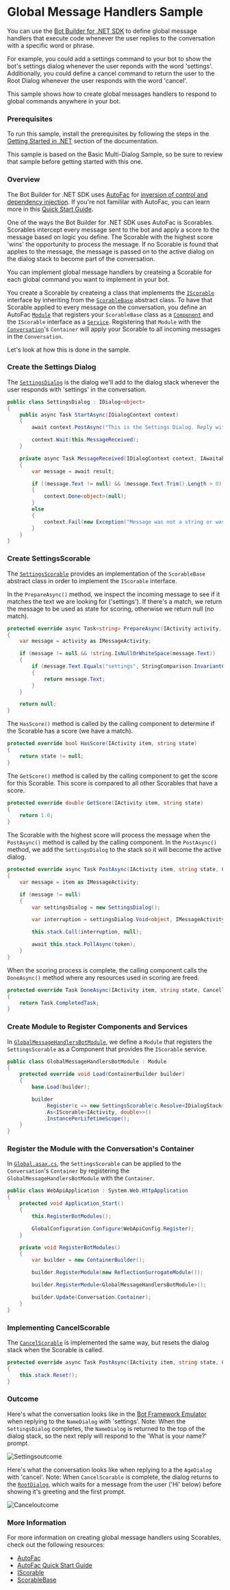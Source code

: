 # Global Message Handlers Sample

You can use the [Bot Builder for .NET SDK](https://dev.botframework.com/) to define global message handlers that execute code whenever the user replies to the conversation with a specific word or phrase.

For example, you could add a settings command to your bot to show the bot's settings dialog whenever the user reponds with the word 'settings'. Additionally, you could define a cancel command to return the user to the Root Dialog whenever the user responds with the word 'cancel'.

This sample shows how to create global messages handlers to respond to global commands anywhere in your bot.

### Prerequisites

To run this sample, install the prerequisites by following the steps in the [Getting Started in .NET](https://docs.botframework.com/en-us/csharp/builder/sdkreference/gettingstarted.html) section of the documentation.

This sample is based on the Basic Multi-Dialog Sample, so be sure to review that sample before getting started with this one.

### Overview

The Bot Builder for .NET SDK uses [AutoFac](https://autofac.org/) for [inversion of control and dependency injection](https://martinfowler.com/articles/injection.html). If you're not famililar with AutoFac, you can learn more in this [Quick Start Guide](http://autofac.readthedocs.io/en/latest/getting-started/index.html).

One of the ways the Bot Builder for .NET SDK uses AutoFac is Scorables. Scorables intercept every message sent to the bot and apply a score to the message based on logic you define. The Scorable with the highest score 'wins' the opportunity to process the message. If no Scorable is found that applies to the message, the message is passed on to the active dialog on the dialog stack to become part of the conversation.

You can implement global message handlers by createing a Scorable for each global command you want to implement in your bot.

You create a Scorable by createing a class that implements the [`IScorable`](https://docs.botframework.com/en-us/csharp/builder/sdkreference/d2/dd9/interface_microsoft_1_1_bot_1_1_builder_1_1_internals_1_1_scorables_1_1_i_scorable.html) interface by inheriting from the [`ScorableBase`](https://docs.botframework.com/en-us/csharp/builder/sdkreference/de/d7b/class_microsoft_1_1_bot_1_1_builder_1_1_internals_1_1_scorables_1_1_scorable_base.html) abstract class. To have that Scorable applied to every message on the conversation, you define an AutoFac [`Module`](http://autofac.readthedocs.io/en/latest/configuration/modules.html) that registers your `ScorableBase` class as a [`Component`](http://autofac.readthedocs.io/en/latest/configuration/modules.html) and the `IScorable` interface as a [`Service`](http://autofac.readthedocs.io/en/latest/resolve/index.html). Registering that `Module` with the [`Conversation`](https://docs.botframework.com/en-us/csharp/builder/sdkreference/d9/de8/class_microsoft_1_1_bot_1_1_builder_1_1_dialogs_1_1_conversation.html)'s `Container` will apply your Scorable to all incoming messages in the `Conversation`.

Let's look at how this is done in the sample.

### Create the Settings Dialog

The [`SettingsDialog`](Dialogs/SettingsDialog.cs) is the dialog we'll add to the dialog stack whenever the user responds with 'settings' in the conversation.

````C#
public class SettingsDialog : IDialog<object>
{
    public async Task StartAsync(IDialogContext context)
    {
        await context.PostAsync("This is the Settings Dialog. Reply with anything to return to prior dialog.");

        context.Wait(this.MessageReceived);
    }

    private async Task MessageReceived(IDialogContext context, IAwaitable<IMessageActivity> result)
    {
        var message = await result;

        if ((message.Text != null) && (message.Text.Trim().Length > 0))
        {
            context.Done<object>(null);
        }
        else
        {
            context.Fail(new Exception("Message was not a string or was an empty string."));
        }
    }
}
````

### Create SettingsScorable

The [`SettingsScorable`](Dialogs/SettingsScorable.cs) provides an implementation of the `ScorableBase` abstract class in order to implement the `IScorable` interface. 

In the `PrepareAsync()` method, we inspect the incoming message to see if it matches the text we are looking for ('settings'). If there's a match, we return the message to be used as state for scoring, otherwise we return null (no match). 

````C#
protected override async Task<string> PrepareAsync(IActivity activity, CancellationToken token)
{
    var message = activity as IMessageActivity;

    if (message != null && !string.IsNullOrWhiteSpace(message.Text))
    {
        if (message.Text.Equals("settings", StringComparison.InvariantCultureIgnoreCase))
        {
            return message.Text;
        }
    }

    return null;
}
````
The `HasScore()` method is called by the calling component to determine if the Scorable has a score (we have a match).

````C#
protected override bool HasScore(IActivity item, string state)
{
    return state != null;
}
````
The `GetScore()` method is called by the calling component to get the score for this Scorable. This score is compared to all other Scorables that have a score. 
````C#
protected override double GetScore(IActivity item, string state)
{
    return 1.0;
}
````
The Scorable with the highest score will process the message when the `PostAsync()` method is called by the calling component. In the `PostAsync()` method, we add the `SettingsDialog` to the stack so it will become the active dialog.
````C#
protected override async Task PostAsync(IActivity item, string state, CancellationToken token)
{
    var message = item as IMessageActivity;

    if (message != null)
    {
        var settingsDialog = new SettingsDialog();

        var interruption = settingsDialog.Void<object, IMessageActivity>();

        this.stack.Call(interruption, null);

        await this.stack.PollAsync(token);
    }
}
````
When the scoring process is complete, the calling component calls the `DoneAsync()` method where any resources used in scoring are freed.
````C#
protected override Task DoneAsync(IActivity item, string state, CancellationToken token)
{
    return Task.CompletedTask;
}
````
### Create Module to Register Components and Services
In [`GlobalMessageHandlersBotModule`](GlobalMessageHandlersBotModule.cs), we define a `Module` that registers the `SettingsScorable` as a Component that provides the `IScorable` service.
````C#
public class GlobalMessageHandlersBotModule : Module
{
    protected override void Load(ContainerBuilder builder)
    {
        base.Load(builder);

        builder
            .Register(c => new SettingsScorable(c.Resolve<IDialogStack>()))
            .As<IScorable<IActivity, double>>()
            .InstancePerLifetimeScope();
    }
}
````

### Register the Module with the Conversation's Container
In [`Global.asax.cs`](Global.asax.cs), the `SettingsScorable` can be applied to the `Conversation`'s `Container` by registering the `GlobalMessageHandlersBotModule` with the `Container`.
````C#
public class WebApiApplication : System.Web.HttpApplication
{
    protected void Application_Start()
    {
        this.RegisterBotModules();

        GlobalConfiguration.Configure(WebApiConfig.Register);
    }

    private void RegisterBotModules()
    {
        var builder = new ContainerBuilder();

        builder.RegisterModule(new ReflectionSurrogateModule());

        builder.RegisterModule<GlobalMessageHandlersBotModule>();

        builder.Update(Conversation.Container);
    }
}
````
### Implementing CancelScorable
The [`CancelScorable`](Dialogs/CancelScorable.cs) is implemented the same way, but resets the dialog stack when the Scorable is called.
````C#
protected override async Task PostAsync(IActivity item, string state, CancellationToken token)
{
    this.stack.Reset();
}
````

### Outcome

Here's what the conversation looks like in the [Bot Framework Emulator](https://docs.botframework.com/en-us/tools/bot-framework-emulator/#navtitle) when replying to the `NameDialog` with 'settings'. Note: When the `SettingsDialog` completes, the `NameDialog` is returned to the top of the dialog stack, so the next reply will respond to the 'What is your name?' prompt.

![Settingsoutcome](images/settingsoutcome.png)

Here's what the conversation looks like when replying to a the `AgeDialog` with 'cancel'. Note: When `CancelScorable` is complete, the dialog returns to the [`RootDialog`](Dialogs/RootDialog.cs), which waits for a message from the user ('Hi' below) before showing it's greeting and the first prompt.

![Canceloutcome](images/canceloutcome.png)

### More Information

For more information on creating global message handlers using Scorables, check out the following resources:
* [AutoFac](https://autofac.org/) 
* [AutoFac Quick Start Guide](http://autofac.readthedocs.io/en/latest/getting-started/index.html)
* [IScorable](https://docs.botframework.com/en-us/csharp/builder/sdkreference/d2/dd9/interface_microsoft_1_1_bot_1_1_builder_1_1_internals_1_1_scorables_1_1_i_scorable.html)
* [ScorableBase](https://docs.botframework.com/en-us/csharp/builder/sdkreference/de/d7b/class_microsoft_1_1_bot_1_1_builder_1_1_internals_1_1_scorables_1_1_scorable_base.html)


